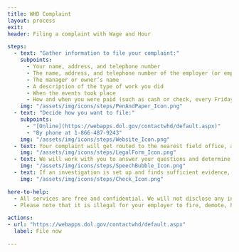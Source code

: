 ```yaml
---
title: WHD Complaint
layout: process
exit:
header: Filing a complaint with Wage and Hour

steps:
  - text: "Gather information to file your complaint:"
    subpoints:
      - Your name, address, and telephone number
      - The name, address, and telephone number of the employer (or employment agency) you want to file a complaint against
      - The manager or owner’s name
      - A description of the type of work you did
      - When the events took place
      - How and when you were paid (such as cash or check, every Friday)
    img: "/assets/img/icons/steps/PenAndPaper_Icon.png"
  - text: "Decide how you want to file:"
    subpoints:
      - "[Online](https://webapps.dol.gov/contactwhd/default.aspx)"
      - "By phone at 1-866-487-9243"
    img: "/assets/img/icons/steps/Website_Icon.png"
  - text: Your complaint will get routed to the nearest field office, and they will contact you within 2 business days.
    img: "/assets/img/icons/steps/LegalForm_Icon.png"
  - text: We will work with you to answer your questions and determine whether an investigation is the best course of action.
    img: "/assets/img/icons/steps/SpeechBubble_Icon.png"
  - text: If an investigation is set up and finds sufficient evidence, you’ll receive a check for lost wages.
    img: "/assets/img/icons/steps/Check_Icon.png"

here-to-help:
  - All services are free and confidential. We will not disclose any information to your employer unless you decide to file a formal complaint.
  - Please note that it is illegal for your employer to fire, demote, harass, or otherwise retaliate against you for filing a complaint with the Wage and Hour Division.

actions:
- url: "https://webapps.dol.gov/contactwhd/default.aspx"
  label: File now

---
```

